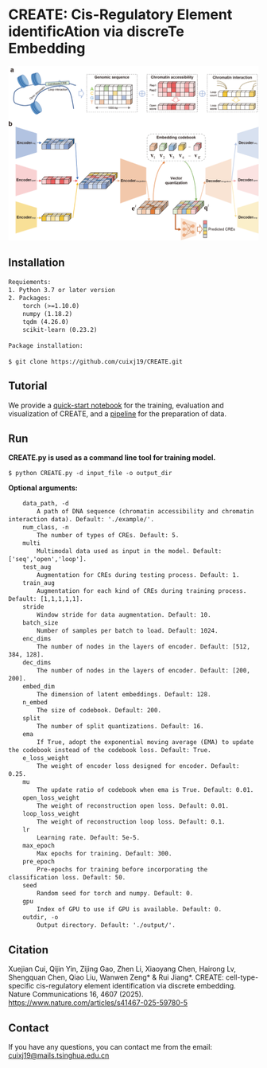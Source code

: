 # CREATE: Cis-Regulatory Element identificAtion via discreTe Embedding

![](CREATE.png)

## Installation  

```  
Requiements:  
1. Python 3.7 or later version  
2. Packages:  
    torch (>=1.10.0)  
    numpy (1.18.2)  
    tqdm (4.26.0)  
    scikit-learn (0.23.2)
  
Package installation:

$ git clone https://github.com/cuixj19/CREATE.git       
```

## Tutorial
We provide a [quick-start notebook](https://github.com/cuixj19/CREATE/blob/main/demo.ipynb) for the training, evaluation and visualization of CREATE, and a [pipeline](https://github.com/cuixj19/CREATE/blob/main/data_prepare.ipynb) for the preparation of data.


## Run   
**CREATE.py is used as a command line tool for training model.**  
```  
$ python CREATE.py -d input_file -o output_dir
```

**Optional arguments:**
```  
    data_path, -d
        A path of DNA sequence (chromatin accessibility and chromatin interaction data). Default: './example/'.
    num_class, -n
        The number of types of CREs. Default: 5.
    multi
        Multimodal data used as input in the model. Default: ['seq','open','loop'].
    test_aug
        Augmentation for CREs during testing process. Default: 1.
    train_aug
        Augmentation for each kind of CREs during training process. Default: [1,1,1,1,1].
    stride
        Window stride for data augmentation. Default: 10.
    batch_size
        Number of samples per batch to load. Default: 1024.
    enc_dims
        The number of nodes in the layers of encoder. Default: [512, 384, 128].
    dec_dims
        The number of nodes in the layers of encoder. Default: [200, 200].
    embed_dim
        The dimension of latent embeddings. Default: 128.
    n_embed
        The size of codebook. Default: 200.
    split
        The number of split quantizations. Default: 16.
    ema
        If True, adopt the exponential moving average (EMA) to update the codebook instead of the codebook loss. Default: True.
    e_loss_weight
        The weight of encoder loss designed for encoder. Default: 0.25.
    mu
        The update ratio of codebook when ema is True. Default: 0.01.
    open_loss_weight
        The weight of reconstruction open loss. Default: 0.01.
    loop_loss_weight
        The weight of reconstruction loop loss. Default: 0.1.
    lr
        Learning rate. Default: 5e-5.
    max_epoch
        Max epochs for training. Default: 300.
    pre_epoch
        Pre-epochs for training before incorporating the classification loss. Default: 50.
    seed
        Random seed for torch and numpy. Default: 0.
    gpu
        Index of GPU to use if GPU is available. Default: 0.
    outdir, -o
        Output directory. Default: './output/'.
```


## Citation
Xuejian Cui, Qijin Yin, Zijing Gao, Zhen Li, Xiaoyang Chen, Hairong Lv, Shengquan Chen, Qiao Liu, Wanwen Zeng* & Rui Jiang*. CREATE: cell-type-specific cis-regulatory element identification via discrete embedding. Nature Communications 16, 4607 (2025). <https://www.nature.com/articles/s41467-025-59780-5>


## Contact 
If you have any questions, you can contact me from the email: <cuixj19@mails.tsinghua.edu.cn>

